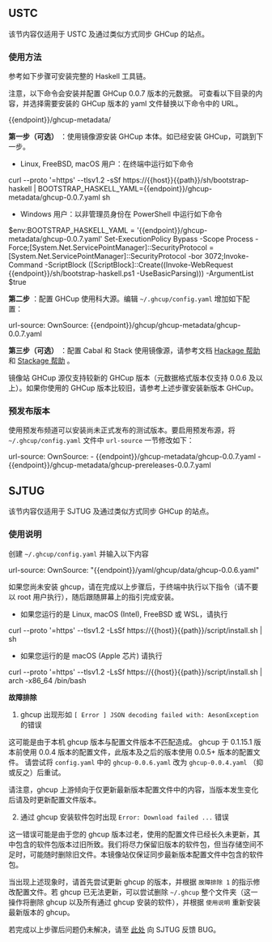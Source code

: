 ## USTC

该节内容仅适用于 USTC 及通过类似方式同步 GHCup 的站点。

### 使用方法

参考如下步骤可安装完整的 Haskell 工具链。

注意，以下命令会安装并配置 GHCup 0.0.7 版本的元数据。
可查看以下目录的内容，并选择需要安装的 GHCup 版本的 yaml 文件替换以下命令中的 URL。

<tmpl>
{{endpoint}}/ghcup-metadata/
</tmpl>


**第一步（可选）** ：使用镜像源安装 GHCup 本体。如已经安装 GHCup，可跳到下一步。


* Linux, FreeBSD, macOS 用户：在终端中运行如下命令

<tmpl z-lang="bash">
curl --proto '=https' --tlsv1.2 -sSf https://{{host}}{{path}}/sh/bootstrap-haskell | BOOTSTRAP_HASKELL_YAML={{endpoint}}/ghcup-metadata/ghcup-0.0.7.yaml sh
</tmpl>

* Windows 用户：以非管理员身份在 PowerShell 中运行如下命令

<tmpl z-lang="powershell">
$env:BOOTSTRAP_HASKELL_YAML = '{{endpoint}}/ghcup-metadata/ghcup-0.0.7.yaml'
Set-ExecutionPolicy Bypass -Scope Process -Force;[System.Net.ServicePointManager]::SecurityProtocol = [System.Net.ServicePointManager]::SecurityProtocol -bor 3072;Invoke-Command -ScriptBlock ([ScriptBlock]::Create((Invoke-WebRequest {{endpoint}}/sh/bootstrap-haskell.ps1 -UseBasicParsing))) -ArgumentList $true
</tmpl>

**第二步** ：配置 GHCup 使用科大源。编辑 `~/.ghcup/config.yaml` 增加如下配置：

<tmpl z-lang="yaml">
url-source:
    OwnSource: {{endpoint}}/ghcup/ghcup-metadata/ghcup-0.0.7.yaml
</tmpl>

**第三步（可选）** ：配置 Cabal 和 Stack 使用镜像源，请参考文档 [Hackage 帮助](../hackage/) 和 [Stackage 帮助](../stackage/) 。

镜像站 GHCup 源仅支持较新的 GHCup 版本（元数据格式版本仅支持 0.0.6 及以上）。如果你使用的 GHCup 版本比较旧，请参考上述步骤安装新版本 GHCup。

### 预发布版本

使用预发布频道可以安装尚未正式发布的测试版本。要启用预发布源，将 `~/.ghcup/config.yaml` 文件中 `url-source` 一节修改如下：

<tmpl z-lang="yaml">
url-source:
    OwnSource:
    - {{endpoint}}/ghcup-metadata/ghcup-0.0.7.yaml
    - {{endpoint}}/ghcup-metadata/ghcup-prereleases-0.0.7.yaml
</tmpl>

## SJTUG

该节内容仅适用于 SJTUG 及通过类似方式同步 GHCup 的站点。

### 使用说明

创建 `~/.ghcup/config.yaml` 并输入以下内容

<tmpl z-lang="yaml">
url-source:
    OwnSource: "{{endpoint}}/yaml/ghcup/data/ghcup-0.0.6.yaml"
</tmpl>

如果您尚未安装 ghcup，请在完成以上步骤后，于终端中执行以下指令（请不要以 root 用户执行），随后跟随屏幕上的指引完成安装。

- 如果您运行的是 Linux, macOS (Intel), FreeBSD 或 WSL，请执行

<tmpl z-lang="bash">
curl --proto '=https' --tlsv1.2 -LsSf https://{{host}}{{path}}/script/install.sh | sh
</tmpl>

- 如果您运行的是 macOS (Apple 芯片) 请执行

<tmpl z-lang="bash">
curl --proto '=https' --tlsv1.2 -LsSf https://{{host}}{{path}}/script/install.sh | arch -x86_64 /bin/bash
</tmpl>

**故障排除**

1. ghcup 出现形如 `[ Error ] JSON decoding failed with: AesonException` 的错误

这可能是由于本机 ghcup 版本与配置文件版本不匹配造成。
ghcup 于 0.1.15.1 版本前使用 0.0.4 版本的配置文件，此版本及之后的版本使用 0.0.5+ 版本的配置文件。
请尝试将 `config.yaml` 中的 `ghcup-0.0.6.yaml` 改为 `ghcup-0.0.4.yaml` （抑或反之）后重试。

请注意，ghcup 上游倾向于仅更新最新版本配置文件中的内容，当版本发生变化后请及时更新配置文件版本。

2. 通过 ghcup 安装软件包时出现 `Error: Download failed ...` 错误

这一错误可能是由于您的 ghcup 版本过老，使用的配置文件已经长久未更新，其中包含的软件包版本过旧所致。我们将尽力保留旧版本的软件包，但当存储空间不足时，可能随时删除旧文件。本镜像站仅保证同步最新版本配置文件中包含的软件包。

当出现上述现象时，请首先尝试更新 ghcup 的版本，并根据 `故障排除 1` 的指示修改配置文件。若 ghcup 已无法更新，可以尝试删除 `~/.ghcup` 整个文件夹（这一操作将删除 ghcup 以及所有通过 ghcup 安装的软件），并根据 `使用说明` 重新安装最新版本的 ghcup。

若完成以上步骤后问题仍未解决，请至 [此处](https://github.com/sjtug/mirror-requests) 向 SJTUG 反馈 BUG。
